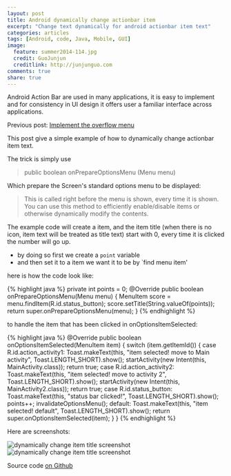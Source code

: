 ```yaml
---
layout: post
title: Android dynamically change actionbar item
excerpt: "Change text dynamically for android actionbar item text"
categories: articles
tags: [Android, code, Java, Mobile, GUI]
image:
  feature: summer2014-114.jpg
  credit: GuoJunjun
  creditlink: http://junjunguo.com
comments: true
share: true
---
```



Android Action Bar are used in many applications, it is easy to implement and for consistency in UI design it offers user a familiar interface across applications.

Previous post: [Implement the overflow menu](http://junjunguo.com/articles/android-activitybar-menu/)

This post give a simple example of how to dynamically change actionbar item text. 

The trick is simply use

> public boolean onPrepareOptionsMenu (Menu menu)

Which prepare the Screen's standard options menu to be displayed:

> This is called right before the menu is shown, every time it is shown. You can use this method to efficiently enable/disable items or otherwise dynamically modify the contents.

The example code will create a item, and the item title (when there is no icon, item text will be treated as title text) 
start with 0, every time it is clicked the number will go up.

* by doing so first we create a `point` variable
* and then set it to a item we want it to be by `find menu item'

here is how the code look like:

{% highlight java %}
private int points = 0;
@Override public boolean onPrepareOptionsMenu(Menu menu) {
    MenuItem score = menu.findItem(R.id.status_button);
    score.setTitle(String.valueOf(points));
    return super.onPrepareOptionsMenu(menu);
}
{% endhighlight %}

to handle the item that has been clicked in onOptionsItemSelected:

{% highlight java %}
@Override
public boolean onOptionsItemSelected(MenuItem item) {
    switch (item.getItemId()) {
        case R.id.action_activity1:
            Toast.makeText(this, "item selected! move to Main activity", Toast.LENGTH_SHORT).show();
            startActivity(new Intent(this, MainActivity.class));
            return true;
        case R.id.action_activity2:
            Toast.makeText(this, "item selected! move to activity 2", Toast.LENGTH_SHORT).show();
            startActivity(new Intent(this, MainActivity2.class));
            return true;
        case R.id.status_button:
            Toast.makeText(this, "status bar clicked!", Toast.LENGTH_SHORT).show();
            points++;
            invalidateOptionsMenu();
        default:
            Toast.makeText(this, "item selected! default", Toast.LENGTH_SHORT).show();
            return super.onOptionsItemSelected(item);
    }
}
{% endhighlight %}

Here are screenshots:

![dynamically change item title screenshot](https://raw.githubusercontent.com/junjunguo/android/master/AndroidMenubar/itemhandle0.png)
![dynamically change item title screenshot](https://raw.githubusercontent.com/junjunguo/android/master/AndroidMenubar/itemhandle12.png)


Source code [on Github](https://github.com/junjunguo/android/tree/master/AndroidMenubar)